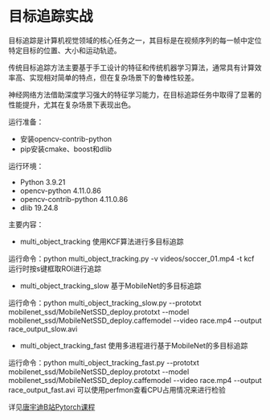 # 目标追踪实战
目标追踪是计算机视觉领域的核心任务之一，其目标是在视频序列的每一帧中定位特定目标的位置、大小和运动轨迹。 

传统目标追踪方法主要基于手工设计的特征和传统机器学习算法，通常具有计算效率高、实现相对简单的特点，但在复杂场景下的鲁棒性较差。 

神经网络方法借助深度学习强大的特征学习能力，在目标追踪任务中取得了显著的性能提升，尤其在复杂场景下表现出色。

运行准备：
- 安装opencv-contrib-python
- pip安装cmake、boost和dlib

运行环境：
- Python 3.9.21
- opencv-python 4.11.0.86
- opencv-contrib-python 4.11.0.86
- dlib 19.24.8

主要内容：
- multi_object_tracking 使用KCF算法进行多目标追踪

运行命令：python multi_object_tracking.py -v videos/soccer_01.mp4 -t kcf 
运行时按s键框取ROI进行追踪

- multi_object_tracking_slow 基于MobileNet的多目标追踪

运行命令：python multi_object_tracking_slow.py --prototxt mobilenet_ssd/MobileNetSSD_deploy.prototxt --model mobilenet_ssd/MobileNetSSD_deploy.caffemodel --video race.mp4 --output race_output_slow.avi

- multi_object_tracking_fast 使用多进程进行基于MobileNet的多目标追踪

运行命令：python multi_object_tracking_fast.py --prototxt mobilenet_ssd/MobileNetSSD_deploy.prototxt --model mobilenet_ssd/MobileNetSSD_deploy.caffemodel --video race.mp4 --output race_output_fast.avi
可以使用perfmon查看CPU占用情况来进行检验

详见[唐宇迪B站Pytorch课程](https://www.bilibili.com/video/BV1PV411774y?spm_id_from=333.788.videopod.episodes&vd_source=aaa85a47471179fcdb4e51e332c391e1&p=84)